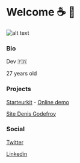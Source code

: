 # Welcome :coffee:  :japanese_castle:

![alt text](https://pbs.twimg.com/profile_banners/3938909297/1522338551/1500x500 "Office")


### Bio
Dev :fr:

27 years old


### Projects
[Starteurkit](https://github.com/vincenthirtz/starteurkit) - [Online demo](https://starteurkit.netlify.app/)

[Site Denis Godefroy](https://www.denisgodefroy.fr/) 


### Social
[Twitter](https://twitter.com/alukaard76) 

[Linkedin](https://www.linkedin.com/in/hirtzvincent/)

<!--
**vincenthirtz/vincenthirtz** is a ✨ _special_ ✨ repository because its `README.md` (this file) appears on your GitHub profile.

Here are some ideas to get you started:

- 🔭 I’m currently working on ...
- 🌱 I’m currently learning ...
- 👯 I’m looking to collaborate on ...
- 🤔 I’m looking for help with ...
- 💬 Ask me about ...
- 📫 How to reach me: ...
- 😄 Pronouns: ...
- ⚡ Fun fact: ...
-->
